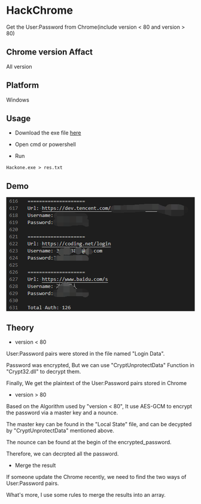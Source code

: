 # HackChrome

Get the User:Password from Chrome(include version < 80 and version > 80)

## Chrome version Affact

All version

## Platform

Windows

## Usage

- Download the exe file [here](https://github.com/cckuailong/HackChrome/releases/tag/v0.1)

- Open cmd or powershell

- Run

```
Hackone.exe > res.txt
```

## Demo

![demo](image/result.png)

## Theory

- version < 80

User:Password pairs were stored in the file named "Login Data".

Password was encrypted, But we can use "CryptUnprotectData" Function in "Crypt32.dll" to decrypt them.

Finally, We get the plaintext of the User:Password pairs stored in Chrome

- version > 80

Based on the Algorithm used by "version < 80", It use AES-GCM to encrypt the password via a master key and a nounce.

The master key can be found in the "Local State" file, and can be decypted by "CryptUnprotectData" mentioned above.

The nounce can be found at the begin of the encrypted_password.

Therefore, we can decrpted all the password.

- Merge the result

If someone update the Chrome recently, we need to find the two ways of User:Password pairs.

What's more, I use some rules to merge the results into an array.
